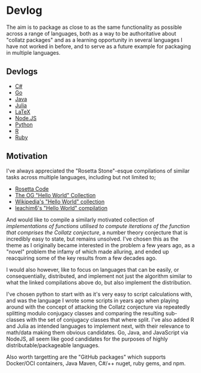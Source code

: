 # Devlog
The aim is to package as close to as the same functionality as possible across a range of languages, both as a way to be authoritative about "collatz packages" and as a learning opportunity in several languages I have not worked in before, and to serve as a future example for packaging in multiple languages.
## Devlogs
* [C#](https://github.com/Skenvy/Collatz/blob/main/C#/devlog.md)
* [Go](https://github.com/Skenvy/Collatz/blob/main/go/devlog.md)
* [Java](https://github.com/Skenvy/Collatz/blob/main/java/devlog.md)
* [Julia](https://github.com/Skenvy/Collatz/blob/main/julia/devlog.md)
* [LaTeX](https://github.com/Skenvy/Collatz/blob/main/LaTeX/devlog.md)
* [Node.JS](https://github.com/Skenvy/Collatz/blob/main/node.js/devlog.md)
* [Python](https://github.com/Skenvy/Collatz/blob/main/python/devlog.md)
* [R](https://github.com/Skenvy/Collatz/blob/main/R/devlog.md)
* [Ruby](https://github.com/Skenvy/Collatz/blob/main/ruby/devlog.md)
## Motivation
I've always appreciated the "Rosetta Stone"-esque compilations of similar tasks across multiple languages, including but not limited to;
* [Rosetta Code](http://www.rosettacode.org/wiki/Rosetta_Code)
* [The OG "Hello World" Collection](http://helloworldcollection.de/)
* [Wikipedia's "Hello World" collection](https://en.wikipedia.org/wiki/%22Hello,_World!%22_program)
* [leachim6's "Hello World" compilation](https://github.com/leachim6/hello-world)

And would like to compile a similarly motivated collection of _implementations of functions utilised to compute iterations of the function that comprises the Collatz conjecture_, a number theory conjecture that is incredibly easy to state, but remains unsolved. I've chosen this as the theme as I originally became interested in the problem a few years ago, as a "novel" problem the infamy of which made alluring, and ended up reacquiring some of the key results from a few decades ago.

I would also however, like to focus on languages that can be easily, or consequentially, distributed, and implement not just the algorithm similar to what the linked compilations above do, but also implement the distribution.

I've chosen python to start with as it's very easy to script calculations with, and was the language I wrote some scripts in years ago when playing around with the concept of attacking the Collatz conjecture via repeatedly splitting modulo conjugacy classes and comparing the resulting sub-classes with the set of conjugacy classes that where split. I've also added R and Julia as intended languages to implement next, with their relevance to math/data making them obvious candidates. Go, Java, and JavaScript via NodeJS, all seem like good candidates for the purposes of highly distributable/packageable languages.

Also worth targetting are the "GitHub packages" which supports Docker/OCI containers, Java Maven, C#/++ nuget, ruby gems, and npm.

